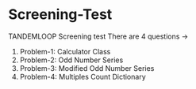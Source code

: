 # Screening-Test
TANDEMLOOP Screening test 
There are 4 questions ->
 1. Problem-1: Calculator Class
 2. Problem-2: Odd Number Series
 3. Problem-3: Modified Odd Number Series
 4. Problem-4: Multiples Count Dictionary
